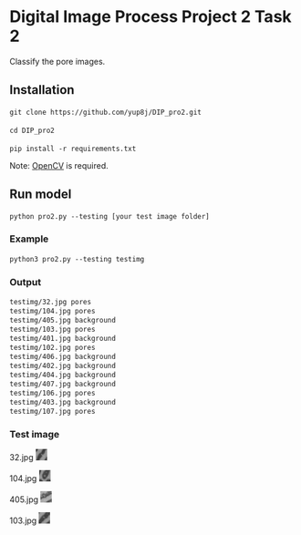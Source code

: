 # Digital Image Process Project 2 Task 2

Classify the pore images.

## Installation

```
git clone https://github.com/yup8j/DIP_pro2.git

cd DIP_pro2

pip install -r requirements.txt
```
Note: [OpenCV](https://docs.opencv.org/3.4.5/) is required. 
## Run model

```
python pro2.py --testing [your test image folder]
```

### Example

```
python3 pro2.py --testing testimg                               
```

### Output

```
testimg/32.jpg pores
testimg/104.jpg pores
testimg/405.jpg background
testimg/103.jpg pores
testimg/401.jpg background
testimg/102.jpg pores
testimg/406.jpg background
testimg/402.jpg background
testimg/404.jpg background
testimg/407.jpg background
testimg/106.jpg pores
testimg/403.jpg background
testimg/107.jpg pores
```

### Test image

32.jpg ![32.jpg](testimg/32.jpg)

104.jpg ![104.jpg](testimg/104.jpg)

405.jpg ![405.jpg](testimg/405.jpg)

103.jpg ![103.jpg](testimg/103.jpg)
